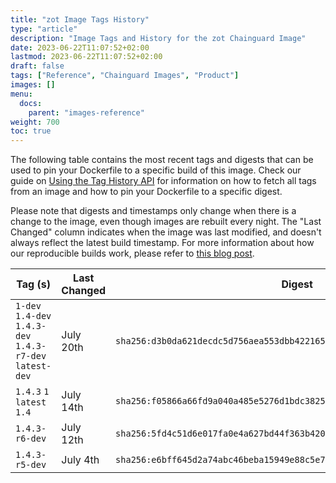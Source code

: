```yaml
---
title: "zot Image Tags History"
type: "article"
description: "Image Tags and History for the zot Chainguard Image"
date: 2023-06-22T11:07:52+02:00
lastmod: 2023-06-22T11:07:52+02:00
draft: false
tags: ["Reference", "Chainguard Images", "Product"]
images: []
menu:
  docs:
    parent: "images-reference"
weight: 700
toc: true
---
```


The following table contains the most recent tags and digests that can be used to pin your Dockerfile to a specific build of this image. Check our guide on [Using the Tag History API](/chainguard/chainguard-images/using-the-tag-history-api/) for information on how to fetch all tags from an image and how to pin your Dockerfile to a specific digest.

Please note that digests and timestamps only change when there is a change to the image, even though images are rebuilt every night. The "Last Changed" column indicates when the image was last modified, and doesn't always reflect the latest build timestamp. For more information about how our reproducible builds work, please refer to [this blog post](https://www.chainguard.dev/unchained/reproducing-chainguards-reproducible-image-builds).

| Tag (s)                                                    | Last Changed | Digest                                                                    |
|------------------------------------------------------------|--------------|---------------------------------------------------------------------------|
|  `1-dev` `1.4-dev` `1.4.3-dev` `1.4.3-r7-dev` `latest-dev` | July 20th    | `sha256:d3b0da621decdc5d756aea553dbb42216536367b58b368463bc7c067155d011c` |
|  `1.4.3` `1` `latest` `1.4`                                | July 14th    | `sha256:f05866a66fd9a040a485e5276d1bdc3825f5fc8b88b0a734e3cfeae90255b4f3` |
|  `1.4.3-r6-dev`                                            | July 12th    | `sha256:5fd4c51d6e017fa0e4a627bd44f363b42093e75c4754bce4b294ba4a29df3723` |
|  `1.4.3-r5-dev`                                            | July 4th     | `sha256:e6bff645d2a74abc46beba15949e88c5e7bf79e92a56dc054ebcad86f81abd75` |
